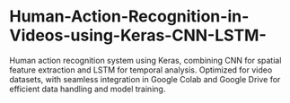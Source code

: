 # Human-Action-Recognition-in-Videos-using-Keras-CNN-LSTM-
Human action recognition system using Keras, combining CNN for spatial feature extraction and LSTM for temporal analysis. Optimized for video datasets, with seamless integration in Google Colab and Google Drive for efficient data handling and model training.
